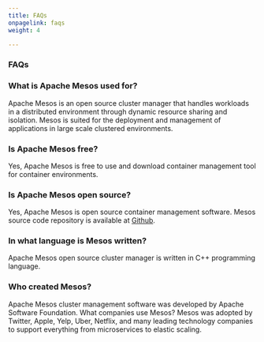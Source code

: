 ```yaml
---
title: FAQs
onpagelink: faqs
weight: 4

---
```


### **FAQs**

### What is Apache Mesos used for?
Apache Mesos is an open source cluster manager that handles workloads in a distributed environment through dynamic resource sharing and isolation. Mesos is suited for the deployment and management of applications in large scale clustered environments.
### Is Apache Mesos free?
Yes, Apache Mesos is free to use and download container management tool for container environments.
### Is Apache Mesos open source?
Yes, Apache Mesos is open source container management software. Mesos source code repository is available at [Github](https://github.com/apache/mesos).
### In what language is Mesos written?
Apache Mesos open source cluster manager is written in C++ programming language.
### Who created Mesos?
Apache Mesos cluster management software was developed by Apache Software Foundation.
What companies use Mesos?
Mesos was adopted by Twitter, Apple, Yelp, Uber, Netflix, and many leading technology companies to support everything from microservices to elastic scaling.